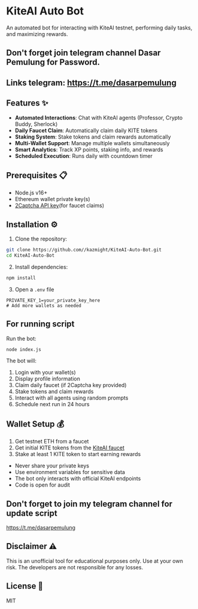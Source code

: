 # KiteAI Auto Bot

An automated bot for interacting with KiteAI testnet, performing daily tasks, and maximizing rewards.

## Don't forget join telegram channel Dasar Pemulung for Password.
## Links telegram: https://t.me/dasarpemulung

## Features ✨

- **Automated Interactions**: Chat with KiteAI agents (Professor, Crypto Buddy, Sherlock)
- **Daily Faucet Claim**: Automatically claim daily KITE tokens
- **Staking System**: Stake tokens and claim rewards automatically
- **Multi-Wallet Support**: Manage multiple wallets simultaneously
- **Smart Analytics**: Track XP points, staking info, and rewards
- **Scheduled Execution**: Runs daily with countdown timer

## Prerequisites 📋

- Node.js v16+
- Ethereum wallet private key(s)
- [2Captcha API key](https://2captcha.com/)(for faucet claims)

## Installation ⚙️

1. Clone the repository:
```bash
git clone https://github.com//kazmight/KiteAI-Auto-Bot.git
cd KiteAI-Auto-Bot
```

2. Install dependencies:
```bash
npm install
```

3. Open a `.env` file 
```env
PRIVATE_KEY_1=your_private_key_here
# Add more wallets as needed
```

## For running script

Run the bot:
```bash
node index.js
```

The bot will:
1. Login with your wallet(s)
2. Display profile information
3. Claim daily faucet (if 2Captcha key provided)
4. Stake tokens and claim rewards
5. Interact with all agents using random prompts
6. Schedule next run in 24 hours

## Wallet Setup 💰

1. Get testnet ETH from a faucet
2. Get initial KITE tokens from the [KiteAI faucet](https://testnet.gokite.ai)
3. Stake at least 1 KITE token to start earning rewards


- Never share your private keys
- Use environment variables for sensitive data
- The bot only interacts with official KiteAI endpoints
- Code is open for audit

## Don't forget to join my telegram channel for update script

https://t.me/dasarpemulung


## Disclaimer ⚠️

This is an unofficial tool for educational purposes only. Use at your own risk. The developers are not responsible for any losses.

## License 📜

MIT

